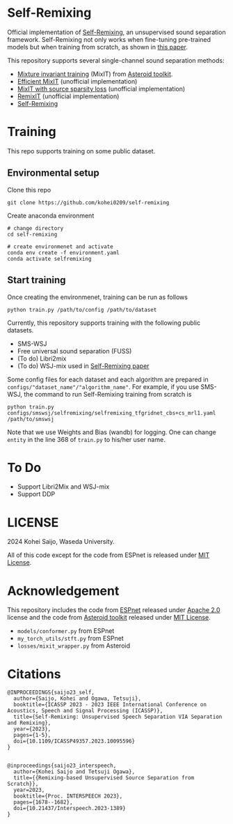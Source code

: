 # Self-Remixing

Official implementation of [Self-Remixing](https://arxiv.org/abs/2211.101946), an unsupervised sound separation framework.
Self-Remixing not only works when fine-tuning pre-trained models but when training from scratch, as shown in [this paper](https://arxiv.org/abs/2309.00376).

This repository supports several single-channel sound separation methods:

- [Mixture invariant training](https://proceedings.neurips.cc/paper/2020/file/28538c394c36e4d5ea8ff5ad60562a93-Paper.pdf) (MixIT) from [Asteroid toolkit](https://github.com/asteroid-team/asteroid).
- [Efficient MixIT](https://arxiv.org/abs/2106.00847) (unofficial implementation)
- [MixIT with source sparsity loss](https://arxiv.org/abs/2106.00847) (unofficial implementation)
- [RemixIT](https://arxiv.org/abs/2110.10103) (unofficial implementation)
- [Self-Remixing](https://arxiv.org/abs/2211.10194)

# Training
This repo supports training on some public dataset.

## Environmental setup
Clone this repo
```
git clone https://github.com/kohei0209/self-remixing
```

Create anaconda environment
```
# change directory
cd self-remixing

# create environmenet and activate
conda env create -f environment.yaml
conda activate selfremixing
```

## Start training
Once creating the environmenet, training can be run as follows
```
python train.py /path/to/config /path/to/dataset
```

Currently, this repository supports training with the following public datasets.
- SMS-WSJ
- Free universal sound separation (FUSS)
- (To do) Libri2mix
- (To do) WSJ-mix used in [Self-Remixing paper](https://arxiv.org/abs/2309.00376)

Some config files for each dataset and each algorithm are prepared in ```configs/"dataset_name"/"algorithm_name"```.
For example, if you use SMS-WSJ, the command to run Self-Remixing training from scratch is
```
python train.py configs/smswsj/selfremixing/selfremixing_tfgridnet_cbs+cs_mrl1.yaml /path/to/smswsj
```

Note that we use Weights and Bias (wandb) for logging. One can change ```entity``` in the line 368 of ```train.py``` to his/her user name.


# To Do
- Support Libri2Mix and WSJ-mix
- Support DDP


# LICENSE
2024 Kohei Saijo, Waseda University.

All of this code except for the code from ESPnet is released under [MIT License](https://opensource.org/license/mit/).

# Acknowledgement
This repository includes the code from [ESPnet](https://github.com/espnet/espnet) released under [Apache 2.0](http://www.apache.org/licenses/LICENSE-2.0) license and the code from [Asteroid toolkit](https://github.com/asteroid-team/asteroid) released under [MIT License](https://opensource.org/license/mit/).

- ```models/conformer.py``` from ESPnet
- ```my_torch_utils/stft.py``` from ESPnet
- ```losses/mixit_wrapper.py``` from Asteroid


# Citations
```
@INPROCEEDINGS{saijo23_self,
  author={Saijo, Kohei and Ogawa, Tetsuji},
  booktitle={ICASSP 2023 - 2023 IEEE International Conference on Acoustics, Speech and Signal Processing (ICASSP)}, 
  title={Self-Remixing: Unsupervised Speech Separation VIA Separation and Remixing}, 
  year={2023},
  pages={1-5},
  doi={10.1109/ICASSP49357.2023.10095596}
}


@inproceedings{saijo23_interspeech,
  author={Kohei Saijo and Tetsuji Ogawa},
  title={{Remixing-based Unsupervised Source Separation from Scratch}},
  year=2023,
  booktitle={Proc. INTERSPEECH 2023},
  pages={1678--1682},
  doi={10.21437/Interspeech.2023-1389}
}

```